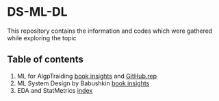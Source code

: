 # DS-ML-DL
This repository contains the information and codes which were gathered while exploring the topic
## Table of contents
1. ML for AlgpTraiding [book insights](https://github.com/OlegVstv/DS-ML-DL/blob/main/ML%20AlgoTrading/Hands-On-Machine-Learning-for-Algorithmic-Trading/book_insights.md) and [GitHub.rep](https://github.com/PacktPublishing/Hands-On-Machine-Learning-for-Algorithmic-Trading/?tab=readme-ov-file#hands-on-machine-learning-for-algorithmic-trading)
2. ML System Design by Babushkin [book insights]() 
4. EDA and StatMetrics [index](https://github.com/OlegVstv/DS-ML-DL/blob/main/EDA%20and%20StatMetrics/index.md)

